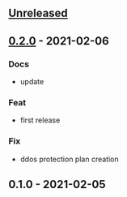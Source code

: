 
<a name="unreleased"></a>
## [Unreleased]


<a name="0.2.0"></a>
## [0.2.0] - 2021-02-06
### Docs
- update

### Feat
- first release

### Fix
- ddos protection plan creation


<a name="0.1.0"></a>
## 0.1.0 - 2021-02-05

[Unreleased]: https://github.com/bcochofel/terraform-azurerm-virtual-network/compare/0.2.0...HEAD
[0.2.0]: https://github.com/bcochofel/terraform-azurerm-virtual-network/compare/0.1.0...0.2.0
